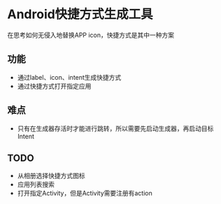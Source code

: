 # Android快捷方式生成工具
在思考如何无侵入地替换APP icon，快捷方式是其中一种方案

## 功能
- 通过label、icon、intent生成快捷方式
- 通过快捷方式打开指定应用

## 难点
- 只有在生成器存活时才能进行跳转，所以需要先启动生成器，再启动目标Intent

## TODO
- 从相册选择快捷方式图标
- 应用列表搜索
- 打开指定Activity，但是Activity需要注册有action